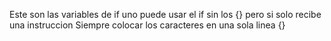 Este son las variables de if
uno puede usar el if sin los {} pero si solo recibe una instruccion
Siempre colocar los caracteres en una sola linea {}
